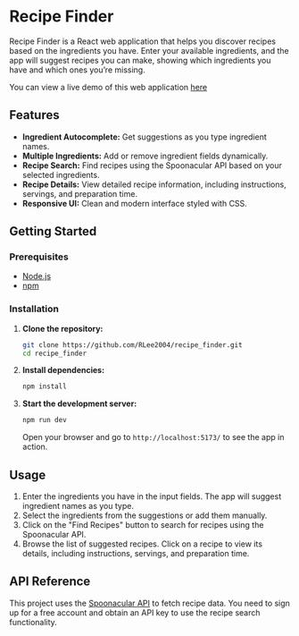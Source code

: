# Recipe Finder

Recipe Finder is a React web application that helps you discover recipes based on the ingredients you have. Enter your available ingredients, and the app will suggest recipes you can make, showing which ingredients you have and which ones you’re missing.

You can view a live demo of this web application [here](https://recipe-finder-steel-three.vercel.app/)

## Features

- **Ingredient Autocomplete:** Get suggestions as you type ingredient names.
- **Multiple Ingredients:** Add or remove ingredient fields dynamically.
- **Recipe Search:** Find recipes using the Spoonacular API based on your selected ingredients.
- **Recipe Details:** View detailed recipe information, including instructions, servings, and preparation time.
- **Responsive UI:** Clean and modern interface styled with CSS.

## Getting Started

### Prerequisites

- [Node.js](https://nodejs.org/)
- [npm](https://www.npmjs.com/)

### Installation

1. **Clone the repository:**
   ```sh
   git clone https://github.com/RLee2004/recipe_finder.git
   cd recipe_finder
   ```
2. **Install dependencies:**
   ```sh
   npm install
   ```
3. **Start the development server:**
   ```sh
   npm run dev
   ```
   Open your browser and go to `http://localhost:5173/` to see the app in action.

## Usage

1. Enter the ingredients you have in the input fields. The app will suggest ingredient names as you type.
2. Select the ingredients from the suggestions or add them manually.
3. Click on the "Find Recipes" button to search for recipes using the Spoonacular API.
4. Browse the list of suggested recipes. Click on a recipe to view its details, including instructions, servings, and preparation time.


## API Reference

This project uses the [Spoonacular API](https://spoonacular.com/food-api) to fetch recipe data. You need to sign up for a free account and obtain an API key to use the recipe search functionality.
